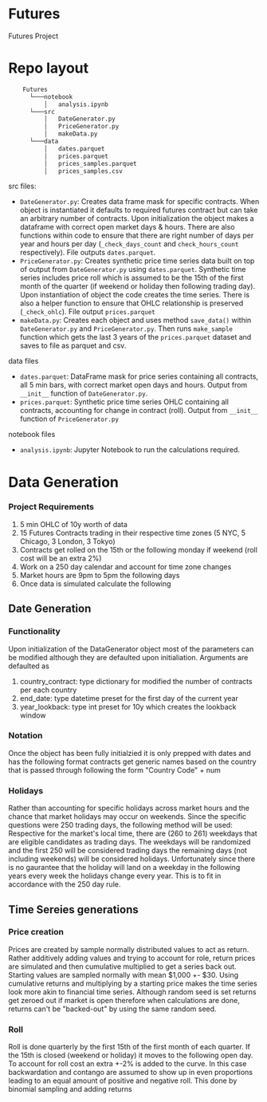 # Futures
Futures Project

# Repo layout
```bash
    Futures
      └───notebook
          │   analysis.ipynb
      └───src
          │   DateGenerator.py
          │   PriceGenerator.py
          │   makeData.py
      └───data
          │   dates.parquet
          │   prices.parquet
          │   prices_samples.parquet
          │   prices_samples.csv
```

src files:
* ```DateGenerator.py```: Creates data frame mask for specific contracts. When object is instantiated it defaults to required futures contract but can take an arbitrary number of contracts. Upon initialization the object makes a dataframe with correct open market days & hours. There are also functions within code to ensure that there are right number of days per year and hours per day (```_check_days_count``` and ```check_hours_count``` respectively). File outputs ```dates.parquet```.
* ```PriceGenerator.py```: Creates synthetic price time series data built on top of output from ```DateGenerator.py``` using ```dates.parquet```. Synthetic time series includes price roll which is assumed to be the 15th of the first month of the quarter (if weekend or holiday then following trading day). Upon instantiation of object the code creates the time series. There is also a helper function to ensure that OHLC relationship is preserved (```_check_ohlc```). File output ```prices.parquet```
* ```makeData.py```: Creates each object and uses method ```save_data()``` within ```DateGenerator.py``` and ```PriceGenerator.py```. Then runs ```make_sample``` function which gets the last 3 years of the ```prices.parquet``` dataset and saves to file as parquet and csv. 

data files
* ```dates.parquet```: DataFrame mask for price series containing all contracts, all 5 min bars, with correct market open days and hours. Output from ```__init__``` function of ```DateGenerator.py```.
* ```prices.parquet```: Synthetic price time series OHLC containing all contracts, accounting for change in contract (roll). Output from ```__init__``` function of ```PriceGenerator.py```

notebook files
* ```analysis.ipynb```: Jupyter Notebook to run the calculations required. 

# Data Generation

### Project Requirements
1. 5 min OHLC of 10y worth of data
2. 15 Futures Contracts trading in their respective time zones (5 NYC, 5 Chicago, 3 London, 3 Tokyo)
3. Contracts get rolled on the 15th or the following monday if weekend (roll cost will be an extra 2%)
4. Work on a 250 day calendar and account for time zone changes
5. Market hours are 9pm to 5pm the following days
6. Once data is simulated calculate the following

## Date Generation
### Functionality
Upon initialization of the DataGenerator object most of the parameters can be modified although they are defaulted upon initialiation. Arguments are defaulted as 
1. country_contract: type dictionary for modified the number of contracts per each country
2. end_date: type datetime preset for the first day of the current year
3. year_lookback: type int preset for 10y which creates the lookback window

### Notation
Once the object has been fully initialzied it is only prepped with dates and has the following format
contracts get generic names based on the country that is passed through following the form "Country Code" + num

### Holidays
Rather than accounting for specific holidays across market hours and the chance that market holidays may occur on weekends. Since the specific questions were 250 trading days, the following method will be used: Respective for the market's local time, there are (260 to 261) weekdays that are eligible candidates as trading days. The weekdays will be randomized and the first 250 will be considered trading days the remaining days (not including weekends) will be considered holidays. Unfortunately since there is no gaurantee that the holiday will land on a weekday in the following years every week the holidays change every year. This is to fit in accordance with the 250 day rule.

## Time Sereies generations
### Price creation
Prices are created by sample normally distributed values to act as return. Rather additively adding values and trying to account for role, return prices are simulated and then cumulative multiplied to get a series back out. Starting values are sampled normally with mean $1,000 +- $30. Using cumulative returns and multiplying by a starting price makes the time series look more akin to financial time series. Although random seed is set returns get zeroed out if market is open therefore when calculations are done, returns can't be "backed-out" by using the same random seed. 

### Roll
Roll is done quarterly by the first 15th of the first month of each quarter. If the 15th is closed (weekend or holiday) it moves to the following open day. To account for roll cost an extra +-2% is added to the curve. In this case backwardation and contango are assumed to show up in even proportions leading to an equal amount of positive and negative roll. This done by binomial sampling and adding returns
